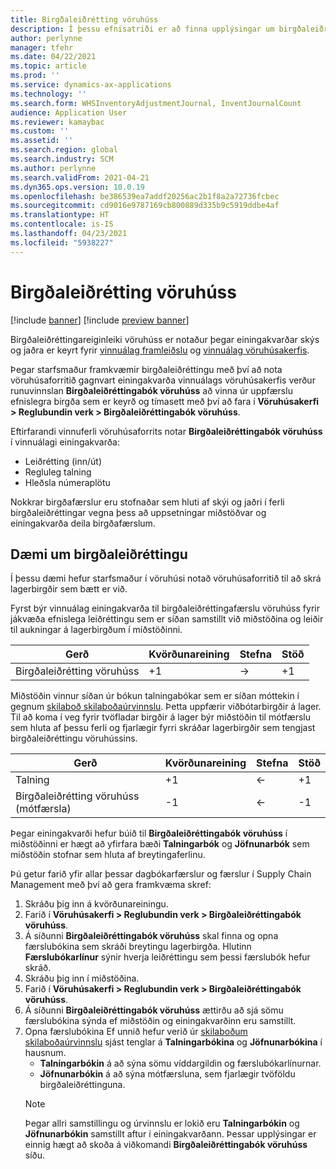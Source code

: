 ```yaml
---
title: Birgðaleiðrétting vöruhúss
description: Í þessu efnisatriði er að finna upplýsingar um birgðaleiðréttingabók vöruhúss og úrvinnslu þegar einingakvarðar eru notaðir.
author: perlynne
manager: tfehr
ms.date: 04/22/2021
ms.topic: article
ms.prod: ''
ms.service: dynamics-ax-applications
ms.technology: ''
ms.search.form: WHSInventoryAdjustmentJournal, InventJournalCount
audience: Application User
ms.reviewer: kamaybac
ms.custom: ''
ms.assetid: ''
ms.search.region: global
ms.search.industry: SCM
ms.author: perlynne
ms.search.validFrom: 2021-04-21
ms.dyn365.ops.version: 10.0.19
ms.openlocfilehash: be386539ea7addf20256ac2b1f8a2a72736fcbec
ms.sourcegitcommit: cd9016e9787169cb800889d335b9c5919ddbe4af
ms.translationtype: HT
ms.contentlocale: is-IS
ms.lasthandoff: 04/23/2021
ms.locfileid: "5938227"
---
```

# <a name="warehouse-inventory-adjustment"></a>Birgðaleiðrétting vöruhúss

[!include [banner](../includes/banner.md)]
[!include [preview banner](../includes/preview-banner.md)]

Birgðaleiðréttingareiginleiki vöruhúss er notaður þegar einingakvarðar skýs og jaðra er keyrt fyrir [vinnuálag framleiðslu](cloud-edge-workload-manufacturing.md) og [vinnuálag vöruhúsakerfis](cloud-edge-workload-warehousing.md).

Þegar starfsmaður framkvæmir birgðaleiðréttingu með því að nota vöruhúsaforritið gagnvart einingakvarða vinnuálags vöruhúsakerfis verður runuvinnslan **Birgðaleiðréttingabók vöruhúss** að vinna úr uppfærslu efnislegra birgða sem er keyrð og tímasett með því að fara í **Vöruhúsakerfi > Reglubundin verk > Birgðaleiðréttingabók vöruhúss**.

Eftirfarandi vinnuferli vöruhúsaforrits notar **Birgðaleiðréttingabók vöruhúss** í vinnuálagi einingakvarða:

- Leiðrétting (inn/út)
- Regluleg talning
- Hleðsla númeraplötu

Nokkrar birgðafærslur eru stofnaðar sem hluti af skýi og jaðri í ferli birgðaleiðréttingar vegna þess að uppsetningar miðstöðvar og einingakvarða deila birgðafærslum.

## <a name="inventory-adjustment-example"></a>Dæmi um birgðaleiðréttingu

Í þessu dæmi hefur starfsmaður í vöruhúsi notað vöruhúsaforritið til að skrá lagerbirgðir sem bætt er við.

Fyrst býr vinnuálag einingakvarða til birgðaleiðréttingafærslu vöruhúss fyrir jákvæða efnislega leiðréttingu sem er síðan samstillt við miðstöðina og leiðir til aukningar á lagerbirgðum í miðstöðinni.

| Gerð                                    | Kvörðunareining | Stefna | Stöð |
|-----------------------------------------|------------|-----------|-----|
| Birgðaleiðrétting vöruhúss          | +1         | ->        | +1  |

Miðstöðin vinnur síðan úr bókun talningabókar sem er síðan móttekin í gegnum [skilaboð skilaboðaúrvinnslu](cloud-edge-message-processor-messages.md). Þetta uppfærir viðbótarbirgðir á lager. Til að koma í veg fyrir tvöfladar birgðir á lager býr miðstöðin til mótfærslu sem hluta af þessu ferli og fjarlægir fyrri skráðar lagerbirgðir sem tengjast birgðaleiðréttingu vöruhússins.

| Gerð                                    | Kvörðunareining | Stefna | Stöð |
|-----------------------------------------|------------|-----------|-----|
| Talning                                | +1         | <-        | +1  |
| Birgðaleiðrétting vöruhúss (mótfærsla) | -1         | <-        | -1  |

Þegar einingakvarði hefur búið til **Birgðaleiðréttingabók vöruhúss** í miðstöðinni er hægt að yfirfara bæði **Talningarbók** og **Jöfnunarbók** sem miðstöðin stofnar sem hluta af breytingaferlinu.

Þú getur farið yfir allar þessar dagbókarfærslur og færslur í Supply Chain Management með því að gera framkvæma skref:

1. Skráðu þig inn á kvörðunareiningu.
1. Farið í **Vöruhúsakerfi \> Reglubundin verk \> Birgðaleiðréttingabók vöruhúss**.
1. Á síðunni **Birgðaleiðréttingabók vöruhúss** skal finna og opna færslubókina sem skráði breytingu lagerbirgða. Hlutinn **Færslubókarlínur** sýnir hverja leiðréttingu sem þessi færslubók hefur skráð.
1. Skráðu þig inn í miðstöðina.
1. Farið í **Vöruhúsakerfi \> Reglubundin verk \> Birgðaleiðréttingabók vöruhúss**.
1. Á síðunni **Birgðaleiðréttingabók vöruhúss** ættirðu að sjá sömu færslubókina sýnda ef miðstöðin og einingakvarðinn eru samstillt.
1. Opna færslubókina Ef unnið hefur verið úr [skilaboðum skilaboðaúrvinnslu](cloud-edge-message-processor-messages.md) sjást tenglar á **Talningarbókina** og **Jöfnunarbókina** í hausnum.
    - **Talningarbókin** á að sýna sömu víddargildin og færslubókarlínurnar.
    - **Jöfnunarbókin** á að sýna mótfærsluna, sem fjarlægir tvöföldu birgðaleiðréttinguna.
    > [!NOTE]
    > Þegar allri samstillingu og úrvinnslu er lokið eru **Talningarbókin** og **Jöfnunarbókin** samstillt aftur í einingakvarðann. Þessar upplýsingar er einnig hægt að skoða á viðkomandi **Birgðaleiðréttingabók vöruhúss** síðu.
